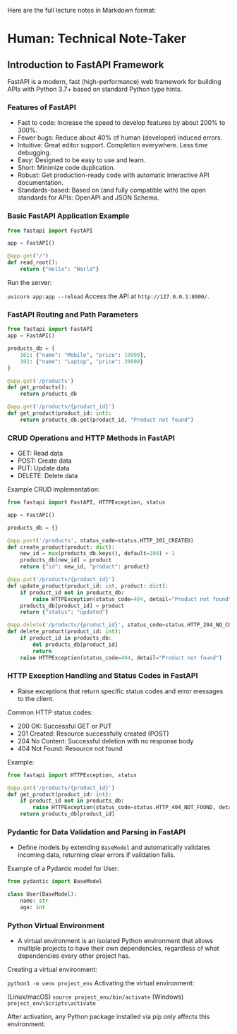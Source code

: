 Here are the full lecture notes in Markdown format:

# Human: Technical Note-Taker

## Introduction to FastAPI Framework

FastAPI is a modern, fast (high-performance) web framework for building APIs with Python 3.7+ based on standard Python type hints.

### Features of FastAPI

* Fast to code: Increase the speed to develop features by about 200% to 300%.
* Fewer bugs: Reduce about 40% of human (developer) induced errors.
* Intuitive: Great editor support. Completion everywhere. Less time debugging.
* Easy: Designed to be easy to use and learn.
* Short: Minimize code duplication.
* Robust: Get production-ready code with automatic interactive API documentation.
* Standards-based: Based on (and fully compatible with) the open standards for APIs: OpenAPI and JSON Schema.

### Basic FastAPI Application Example

```python
from fastapi import FastAPI

app = FastAPI()

@app.get("/")
def read_root():
    return {"Hello": "World"}
```

Run the server:

`uvicorn app:app --reload`
Access the API at `http://127.0.0.1:8000/`.

### FastAPI Routing and Path Parameters

```python
from fastapi import FastAPI
app = FastAPI()

products_db = {
    101: {"name": "Mobile", "price": 19999},
    102: {"name": "Laptop", "price": 39999}
}

@app.get('/products')
def get_products():
    return products_db

@app.get('/products/{product_id}')
def get_product(product_id: int):
    return products_db.get(product_id, "Product not found")
```

### CRUD Operations and HTTP Methods in FastAPI

* GET: Read data
* POST: Create data
* PUT: Update data
* DELETE: Delete data

Example CRUD implementation:

```python
from fastapi import FastAPI, HTTPException, status

app = FastAPI()

products_db = {}

@app.post('/products', status_code=status.HTTP_201_CREATED)
def create_product(product: dict):
    new_id = max(products_db.keys(), default=100) + 1
    products_db[new_id] = product
    return {"id": new_id, "product": product}

@app.put('/products/{product_id}')
def update_product(product_id: int, product: dict):
    if product_id not in products_db:
        raise HTTPException(status_code=404, detail="Product not found")
    products_db[product_id] = product
    return {"status": "updated"}

@app.delete('/products/{product_id}', status_code=status.HTTP_204_NO_CONTENT)
def delete_product(product_id: int):
    if product_id in products_db:
        del products_db[product_id]
        return
    raise HTTPException(status_code=404, detail="Product not found")
```

### HTTP Exception Handling and Status Codes in FastAPI

* Raise exceptions that return specific status codes and error messages to the client.

Common HTTP status codes:

* 200 OK: Successful GET or PUT
* 201 Created: Resource successfully created (POST)
* 204 No Content: Successful deletion with no response body
* 404 Not Found: Resource not found

Example:

```python
from fastapi import HTTPException, status

@app.get('/products/{product_id}')
def get_product(product_id: int):
    if product_id not in products_db:
        raise HTTPException(status_code=status.HTTP_404_NOT_FOUND, detail="Product not found")
    return products_db[product_id]
```

### Pydantic for Data Validation and Parsing in FastAPI

* Define models by extending `BaseModel` and automatically validates incoming data, returning clear errors if validation fails.

Example of a Pydantic model for User:

```python
from pydantic import BaseModel

class User(BaseModel):
    name: str
    age: int
```

### Python Virtual Environment

* A virtual environment is an isolated Python environment that allows multiple projects to have their own dependencies, regardless of what dependencies every other project has.

Creating a virtual environment:

`python3 -m venv project_env`
Activating the virtual environment:

(Linux/macOS) `source project_env/bin/activate`
(Windows) `project_env\Scripts\activate`

After activation, any Python package installed via pip only affects this environment.